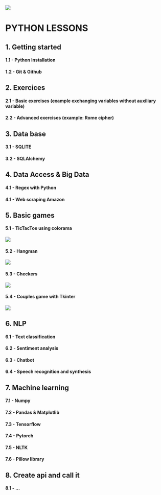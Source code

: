 ![](https://github.com/DamianPyCoder/DamianPyCoder/blob/main/icons/python.png)

# PYTHON LESSONS

## 1. Getting started 
#### 1.1 - Python Installation
#### 1.2 - Git & Github

##

## 2. Exercices
#### 2.1 - Basic exercises (example exchanging variables without auxiliary variable)
#### 2.2 - Advanced exercises (example: Rome cipher)

##

## 3. Data base
#### 3.1 - SQLITE
#### 3.2 - SQLAlchemy

##

## 4. Data Access & Big Data
#### 4.1 - Regex with Python
#### 4.1 - Web scraping Amazon

##

## 5. Basic games
#### 5.1 - TicTacToe using colorama
![](https://github.com/DamianPyCoder/Python__TEACHING_in_Youtube/blob/main/Games/IMAGES/TRESENRAYA.png)
#### 5.2 - Hangman 
![](https://github.com/DamianPyCoder/Python__TEACHING_in_Youtube/blob/main/Games/IMAGES/HANGMAN.png)
#### 5.3 - Checkers
![](https://github.com/DamianPyCoder/Python__TEACHING_in_Youtube/blob/main/Games/IMAGES/CHECKERS.png)
#### 5.4 - Couples game with Tkinter
![](https://github.com/DamianPyCoder/Python__TEACHING_in_Youtube/blob/main/Games/IMAGES/PAREJAS_TK.png)
   
##

## 6. NLP
#### 6.1 - Text classification
#### 6.2 - Sentiment analysis
#### 6.3 - Chatbot
#### 6.4 - Speech recognition and synthesis

##

## 7. Machine learning
#### 7.1 - Numpy
#### 7.2 - Pandas & Matplotlib
#### 7.3 - Tensorflow
#### 7.4 - Pytorch
#### 7.5 - NLTK
#### 7.6 - Pillow library 

##

## 8. Create api and call it
#### 8.1 - ...


